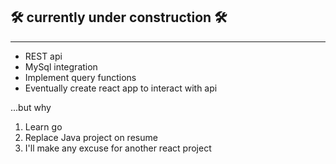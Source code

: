 ## 🛠 currently under construction 🛠
---

- REST api
- MySql integration
- Implement query functions
- Eventually create react app to interact with api

...but why
1. Learn go
2. Replace Java project on resume
3. I'll make any excuse for another react project 